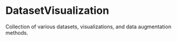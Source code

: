 # DatasetVisualization
Collection of various datasets, visualizations, and data augmentation methods.
